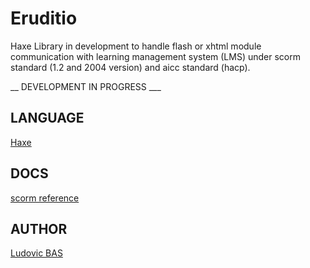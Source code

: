 Eruditio
========

Haxe Library in development to handle flash or xhtml module communication with learning management system (LMS) under scorm standard (1.2 and 2004 version) and aicc standard (hacp).

__ DEVELOPMENT IN PROGRESS ___

LANGUAGE
--------

[Haxe](http://www.haxe.org)

DOCS
----

[scorm reference](http://scorm.com/scorm-explained/technical-scorm/run-time/run-time-reference/)

AUTHOR
------

[Ludovic BAS](http://www.loudoweb.fr)